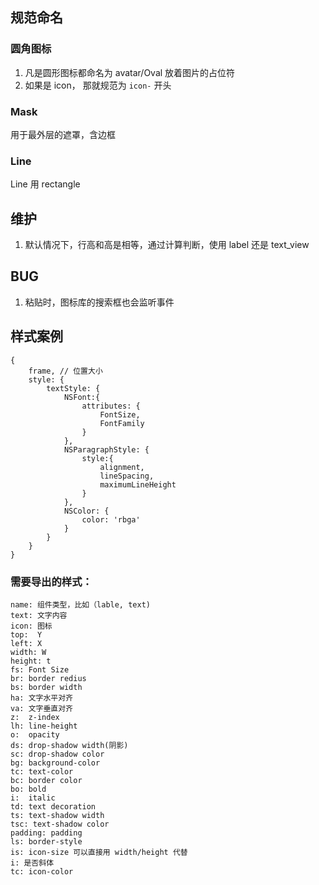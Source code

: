 ## 规范命名
### 圆角图标
1. 凡是圆形图标都命名为 avatar/Oval 放着图片的占位符
2. 如果是 icon， 那就规范为 `icon-` 开头

### Mask
用于最外层的遮罩，含边框

### Line
Line 用 rectangle 

## 维护
1. 默认情况下，行高和高是相等，通过计算判断，使用 label 还是 text_view


## BUG
1. 粘贴时，图标库的搜索框也会监听事件

## 样式案例
```
{
    frame, // 位置大小
    style: {
        textStyle: {
            NSFont:{
                attributes: {
                    FontSize,
                    FontFamily
                }
            },
            NSParagraphStyle: {
                style:{
                    alignment,
                    lineSpacing,
                    maximumLineHeight
                }
            },
            NSColor: {
                color: 'rbga'
            }
        }
    }
}
```
### 需要导出的样式：
```
name: 组件类型，比如（lable, text)
text: 文字内容
icon: 图标
top:  Y
left: X
width: W
height: t
fs: Font Size
br: border redius
bs: border width
ha: 文字水平对齐
va: 文字垂直对齐
z:  z-index
lh: line-height
o:  opacity
ds: drop-shadow width(阴影)
sc: drop-shadow color
bg: background-color
tc: text-color
bc: border color
bo: bold
i:  italic
td: text decoration
ts: text-shadow width
tsc: text-shadow color
padding: padding
ls: border-style
is: icon-size 可以直接用 width/height 代替
i: 是否斜体
tc: icon-color
```